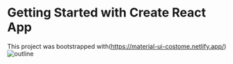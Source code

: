 # Getting Started with Create React App

This project was bootstrapped with(https://material-ui-costome.netlify.app/)
![outline](https://user-images.githubusercontent.com/89386599/202918795-59e58096-b191-433f-9a5d-e851e69c47a9.png)

